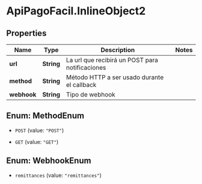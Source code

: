 # ApiPagoFacil.InlineObject2

## Properties

Name | Type | Description | Notes
------------ | ------------- | ------------- | -------------
**url** | **String** | La url que recibirá un POST para notificaciones | 
**method** | **String** | Método HTTP a ser usado durante el callback | 
**webhook** | **String** | Tipo de webhook | 



## Enum: MethodEnum


* `POST` (value: `"POST"`)

* `GET` (value: `"GET"`)





## Enum: WebhookEnum


* `remittances` (value: `"remittances"`)




